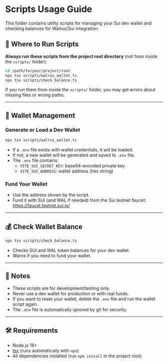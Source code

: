 # Scripts Usage Guide

This folder contains utility scripts for managing your Sui dev wallet and checking balances for Walrus/Sui integration.

## 📂 Where to Run Scripts

**Always run these scripts from the project root directory** (not from inside the `scripts/` folder):

```bash
cd /path/to/your/project/root
npx tsx scripts/walrus_wallet.ts
npx tsx scripts/check_balance.ts
```

If you run them from inside the `scripts/` folder, you may get errors about missing files or wrong paths.

---

## 🪪 Wallet Management

### Generate or Load a Dev Wallet

```bash
npx tsx scripts/walrus_wallet.ts
```

- If a `.env` file exists with wallet credentials, it will be loaded.
- If not, a new wallet will be generated and saved to `.env` file.
- The `.env` file contains:
  - `VITE_SUI_SECRET_KEY`: base64-encoded private key
  - `VITE_SUI_ADDRESS`: wallet address (hex string)

### Fund Your Wallet

- Use the address shown by the script.
- Fund it with SUI (and WAL if needed) from the Sui testnet faucet: https://faucet.testnet.sui.io/

---

## 💰 Check Wallet Balance

```bash
npx tsx scripts/check_balance.ts
```

- Checks SUI and WAL token balances for your dev wallet.
- Warns if you need to fund your wallet.

---

## 📝 Notes

- These scripts are for development/testing only.
- Never use a dev wallet for production or with real funds.
- If you want to reset your wallet, delete the `.env` file and run the wallet script again.
- The `.env` file is automatically ignored by git for security.

---

## 🛠 Requirements

- Node.js 18+
- [tsx](https://npmjs.com/package/tsx) (runs automatically with `npx`)
- All dependencies installed (run `npm install` in the project root)
